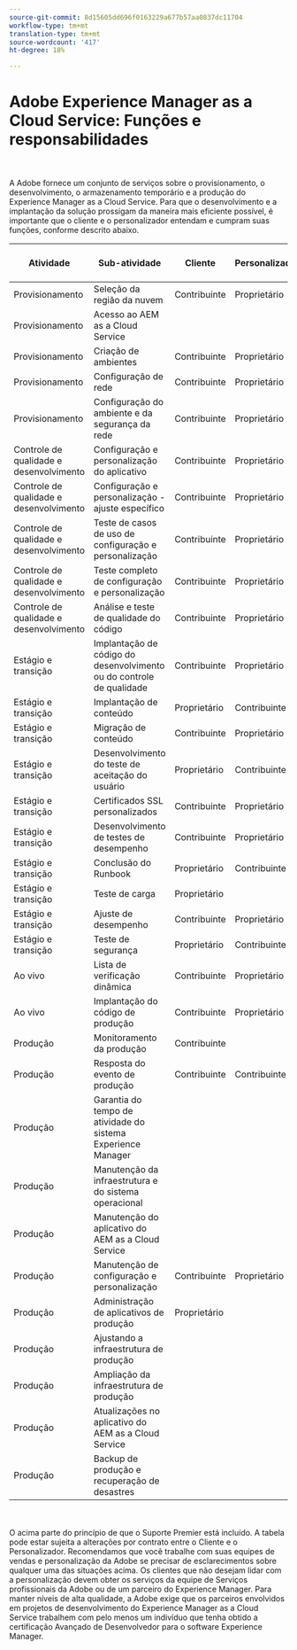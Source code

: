 ```yaml
---
source-git-commit: 8d15605dd696f0163229a677b57aa0837dc11704
workflow-type: tm+mt
translation-type: tm+mt
source-wordcount: '417'
ht-degree: 18%

---
```


# Adobe Experience Manager as a Cloud Service: Funções e responsabilidades

<br></br>
A Adobe fornece um conjunto de serviços sobre o provisionamento, o desenvolvimento, o armazenamento temporário e a produção do Experience Manager as a Cloud Service. Para que o desenvolvimento e a implantação da solução prossigam da maneira mais eficiente possível, é importante que o cliente e o personalizador entendam e cumpram suas funções, conforme descrito abaixo.


| Atividade | Sub-atividade | Cliente | Personalizador | Adobe | Funcionalidade do Cloud Manager |
|---------------------------------|-------------------------------------------------------|-------------|-------------|---------|-----------------------------|
| Provisionamento | Seleção da região da nuvem | Contribuinte | Proprietário | Supervisor | Sim |
| Provisionamento | Acesso ao AEM as a Cloud Service |  |  | Proprietário | Sim |
| Provisionamento | Criação de ambientes | Contribuinte | Proprietário | Supervisor | Sim |
| Provisionamento | Configuração de rede | Contribuinte | Proprietário | Supervisor | Sim |
| Provisionamento | Configuração do ambiente e da segurança da rede | Contribuinte | Proprietário | Supervisor | Sim |
| Controle de qualidade e desenvolvimento | Configuração e personalização do aplicativo | Contribuinte | Proprietário |  |  |
| Controle de qualidade e desenvolvimento | Configuração e personalização - ajuste específico | Contribuinte | Proprietário |  |  |
| Controle de qualidade e desenvolvimento | Teste de casos de uso de configuração e personalização | Contribuinte | Proprietário |  |  |
| Controle de qualidade e desenvolvimento | Teste completo de configuração e personalização | Contribuinte | Proprietário |  |  |
| Controle de qualidade e desenvolvimento | Análise e teste de qualidade do código | Contribuinte | Proprietário | Supervisor | Sim |
| Estágio e transição | Implantação de código do desenvolvimento ou do controle de qualidade | Contribuinte | Proprietário | Supervisor | Sim |
| Estágio e transição | Implantação de conteúdo | Proprietário | Contribuinte |  |  |
| Estágio e transição | Migração de conteúdo | Contribuinte | Proprietário |  |  |
| Estágio e transição | Desenvolvimento do teste de aceitação do usuário | Proprietário | Contribuinte |  |  |
| Estágio e transição | Certificados SSL personalizados | Contribuinte | Proprietário | Supervisor | Sim |
| Estágio e transição | Desenvolvimento de testes de desempenho | Contribuinte | Proprietário |  |  |
| Estágio e transição | Conclusão do Runbook | Proprietário | Contribuinte |  |  |
| Estágio e transição | Teste de carga | Proprietário |  |  |  |
| Estágio e transição | Ajuste de desempenho | Contribuinte | Proprietário |  |  |
| Estágio e transição | Teste de segurança | Proprietário | Contribuinte |  |  |
| Ao vivo | Lista de verificação dinâmica | Contribuinte | Proprietário |  |  |
| Ao vivo | Implantação do código de produção | Contribuinte | Proprietário | Supervisor | Sim |
| Produção | Monitoramento da produção | Contribuinte |  | Proprietário |  |
| Produção | Resposta do evento de produção | Contribuinte | Contribuinte | Proprietário |  |
| Produção | Garantia do tempo de atividade do sistema Experience Manager |  |  | Proprietário |  |
| Produção | Manutenção da infraestrutura e do sistema operacional |  |  | Proprietário |  |
| Produção | Manutenção do aplicativo do AEM as a Cloud Service |  |  | Proprietário |  |
| Produção | Manutenção de configuração e personalização | Contribuinte | Proprietário |  |  |
| Produção | Administração de aplicativos de produção | Proprietário |  |  |  |
| Produção | Ajustando a infraestrutura de produção |  |  | Proprietário |  |
| Produção | Ampliação da infraestrutura de produção |  |  | Proprietário |  |
| Produção | Atualizações no aplicativo do AEM as a Cloud Service |  |  | Proprietário |  |
| Produção | Backup de produção e recuperação de desastres |  |  | Proprietário |  |

<br></br>
O acima parte do princípio de que o Suporte Premier está incluído. A tabela pode estar sujeita a alterações por contrato entre o Cliente e o Personalizador. Recomendamos que você trabalhe com suas equipes de vendas e personalização da Adobe se precisar de esclarecimentos sobre qualquer uma das situações acima. Os clientes que não desejam lidar com a personalização devem obter os serviços da equipe de Serviços profissionais da Adobe ou de um parceiro do Experience Manager. Para manter níveis de alta qualidade, a Adobe exige que os parceiros envolvidos em projetos de desenvolvimento do Experience Manager as a Cloud Service trabalhem com pelo menos um indivíduo que tenha obtido a certificação Avançado de Desenvolvedor para o software Experience Manager.